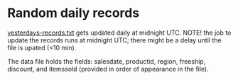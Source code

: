 # Random daily records

[yesterdays-records.txt](https://raw.githubusercontent.com/AdamSpannbauer/rand-daily-records/master/yesterdays-records.txt) gets updated daily at midnight UTC. NOTE! the job to update the records runs at midnight UTC; there might be a delay until the file is upated (<10 min).

The data file holds the fields: salesdate, productid, region, freeship, discount, and itemssold (provided in order of appearance in the file).
